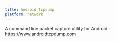 ```yaml
---
title: Android tcpdump
platform: network
---
```


A command line packet capture utility for Android - <https://www.androidtcpdump.com>